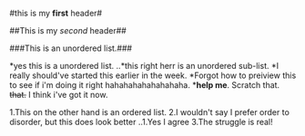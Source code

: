 #this is my **first** header#


##This is my *second* header##


###This is an unordered list.###

*yes this is a unordered list.
..*this right herr is an unordered sub-list.
*I really should've started this earlier in the week.
*Forgot how to preiview this to see if i'm doing it right hahahahahahahahaha.
*__help me__. Scratch that. ~~that.~~ I think i've got it now.

1.This on the other hand is an ordered list.
2.I wouldn't say I prefer order to disorder, but this does look better
..1.Yes I agree
3.The struggle is real!
